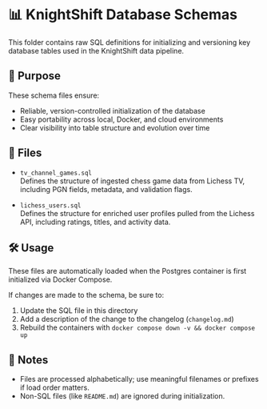 # 📊 KnightShift Database Schemas

This folder contains raw SQL definitions for initializing and versioning key
database tables used in the KnightShift data pipeline.

## 🎯 Purpose

These schema files ensure:
- Reliable, version-controlled initialization of the database
- Easy portability across local, Docker, and cloud environments
- Clear visibility into table structure and evolution over time

## 📂 Files

- `tv_channel_games.sql`  
  Defines the structure of ingested chess game data from Lichess TV,
  including PGN fields, metadata, and validation flags.

- `lichess_users.sql`  
  Defines the structure for enriched user profiles pulled from the Lichess API,
  including ratings, titles, and activity data.

## 🛠 Usage

These files are automatically loaded when the Postgres container is first
initialized via Docker Compose.

If changes are made to the schema, be sure to:
1. Update the SQL file in this directory
2. Add a description of the change to the changelog (`changelog.md`)
3. Rebuild the containers with `docker compose down -v && docker compose up`

## 📌 Notes

- Files are processed alphabetically; use meaningful filenames or prefixes if
  load order matters.
- Non-SQL files (like `README.md`) are ignored during initialization.
